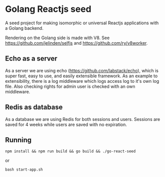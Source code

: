 # Golang Reactjs seed

A seed project for making isomorphic or universal Reactjs applications with a Golang backend.

Rendering on the Golang side is made with V8. See https://github.com/jelinden/selfjs and https://github.com/ry/v8worker.

## Echo as a server

As a server we are using echo (https://github.com/labstack/echo), which is super fast, easy to use, and easily extensible framework. As an example to extensibility, there is a log middleware which logs access log to it's own log file. Also checking rights for admin user is checked with an own middleware.

## Redis as database

As a database we are using Redis for both sessions and users. Sessions are saved for 4 weeks while users are saved with no expiration.

## Running

```npm install && npm run build && go build && ./go-react-seed```

or

```bash start-app.sh```
